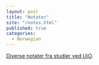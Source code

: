 ```yaml
---
layout: post
title: "Notater"
site: "/notes.html"
published: true
categories:
  - Norwegian
---
```


[Diverse notater fra studier ved UiO](/notes.html).

